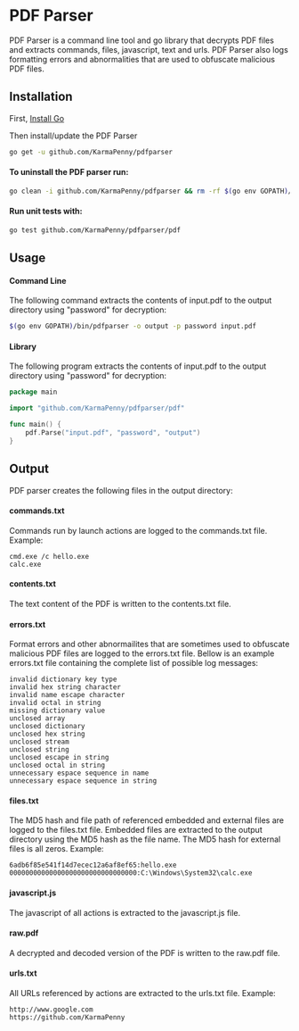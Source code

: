# PDF Parser
PDF Parser is a command line tool and go library that decrypts PDF files and extracts commands, files, javascript, text and urls. PDF Parser also logs formatting errors and abnormalities that are used to obfuscate malicious PDF files.

## Installation
First, [Install Go](https://golang.org/doc/install#install)

Then install/update the PDF Parser
```bash
go get -u github.com/KarmaPenny/pdfparser
```

#### To uninstall the PDF parser run:
```bash
go clean -i github.com/KarmaPenny/pdfparser && rm -rf $(go env GOPATH)/src/github.com/KarmaPenny/pdfparser
```

#### Run unit tests with:
```bash
go test github.com/KarmaPenny/pdfparser/pdf
```

## Usage
#### Command Line
The following command extracts the contents of input.pdf to the output directory using "password" for decryption:
```bash
$(go env GOPATH)/bin/pdfparser -o output -p password input.pdf
```

#### Library
The following program extracts the contents of input.pdf to the output directory using "password" for decryption:
```go
package main

import "github.com/KarmaPenny/pdfparser/pdf"

func main() {
	pdf.Parse("input.pdf", "password", "output")
}
```

## Output
PDF parser creates the following files in the output directory:

#### commands.txt
Commands run by launch actions are logged to the commands.txt file. Example:
```
cmd.exe /c hello.exe
calc.exe
```

#### contents.txt
The text content of the PDF is written to the contents.txt file.

#### errors.txt
Format errors and other abnormailites that are sometimes used to obfuscate malicious PDF files are logged to the errors.txt file. Bellow is an example errors.txt file containing the complete list of possible log messages:
```
invalid dictionary key type
invalid hex string character
invalid name escape character
invalid octal in string
missing dictionary value
unclosed array
unclosed dictionary
unclosed hex string
unclosed stream
unclosed string
unclosed escape in string
unclosed octal in string
unnecessary espace sequence in name
unnecessary espace sequence in string
```
#### files.txt
The MD5 hash and file path of referenced embedded and external files are logged to the files.txt file. Embedded files are extracted to the output directory using the MD5 hash as the file name. The MD5 hash for external files is all zeros. Example:
```
6adb6f85e541f14d7ecec12a6af8ef65:hello.exe
00000000000000000000000000000000:C:\Windows\System32\calc.exe
```

#### javascript.js
The javascript of all actions is extracted to the javascript.js file.

#### raw.pdf
A decrypted and decoded version of the PDF is written to the raw.pdf file.

#### urls.txt
All URLs referenced by actions are extracted to the urls.txt file. Example:
```
http://www.google.com
https://github.com/KarmaPenny
```
